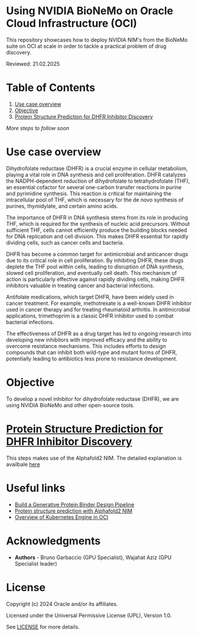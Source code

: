 # Using NVIDIA BioNeMo on Oracle Cloud Infrastructure (OCI)

This repository showcases how to deploy NVIDIA NIM's from the BioNeMo suite on OCI at scale in order to tackle a practical problem of drug discovery. 

Reviewed: 21.02.2025

# Table of Contents

1. [Use case overview](#use-case-overview)
2. [Objective](#objective)
3. [Protein Structure Prediction for DHFR Inhibitor Discovery](#protein-structure-prediction-for-dhfr-inhibitor-discovery)

*More steps to follow soon*

# Use case overview

Dihydrofolate reductase (DHFR) is a crucial enzyme in cellular metabolism, playing a vital role in DNA synthesis and cell proliferation. DHFR catalyzes the NADPH-dependent reduction of dihydrofolate to tetrahydrofolate (THF), an essential cofactor for several one-carbon transfer reactions in purine and pyrimidine synthesis. This reaction is critical for maintaining the intracellular pool of THF, which is necessary for the de novo synthesis of purines, thymidylate, and certain amino acids.

The importance of DHFR in DNA synthesis stems from its role in producing THF, which is required for the synthesis of nucleic acid precursors. Without sufficient THF, cells cannot efficiently produce the building blocks needed for DNA replication and cell division. This makes DHFR essential for rapidly dividing cells, such as cancer cells and bacteria.

DHFR has become a common target for antimicrobial and anticancer drugs due to its critical role in cell proliferation. By inhibiting DHFR, these drugs deplete the THF pool within cells, leading to disruption of DNA synthesis, slowed cell proliferation, and eventually cell death. This mechanism of action is particularly effective against rapidly dividing cells, making DHFR inhibitors valuable in treating cancer and bacterial infections.

Antifolate medications, which target DHFR, have been widely used in cancer treatment. For example, methotrexate is a well-known DHFR inhibitor used in cancer therapy and for treating rheumatoid arthritis. In antimicrobial applications, trimethoprim is a classic DHFR inhibitor used to combat bacterial infections.

The effectiveness of DHFR as a drug target has led to ongoing research into developing new inhibitors with improved efficacy and the ability to overcome resistance mechanisms. This includes efforts to design compounds that can inhibit both wild-type and mutant forms of DHFR, potentially leading to antibiotics less prone to resistance development.

# Objective

To develop a novel inhibitor for dihydrofolate reductase (DHFR), we are using NVIDIA BioNeMo and other open-source tools.

# [Protein Structure Prediction for DHFR Inhibitor Discovery](./alphafold2-oke/README.md)

This steps makes use of the Alphafold2 NIM. The detailed explanation is availbale [here](./alphafold2-oke/README.md)

# Useful links

- [Build a Generative Protein Binder Design Pipeline](https://build.nvidia.com/nvidia/protein-binder-design-for-drug-discovery)
- [Protein structure prediction with Alphafold2 NIM](https://github.com/NVIDIA/bionemo-examples/blob/62aef816070399814e478234dc47eb2ccddfd1a0/examples/nims/alphafold2/AlphaFold2-NIM-example.ipynb)
- [Overview of Kubernetes Engine in OCI](https://docs.oracle.com/en-us/iaas/Content/ContEng/Concepts/contengoverview.htm) 

# Acknowledgments

- **Authors** - Bruno Garbaccio (GPU Specialist), Wajahat Aziz (GPU Specialist leader)

# License

Copyright (c) 2024 Oracle and/or its affiliates.

Licensed under the Universal Permissive License (UPL), Version 1.0.

See [LICENSE](https://github.com/oracle-devrel/technology-engineering/blob/main/LICENSE) for more details.
